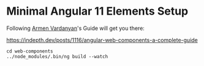 # Minimal Angular 11 Elements Setup

Following [Armen Vardanyan](https://github.com/Armenvardanyan95)'s Guide will get you there:

https://indepth.dev/posts/1116/angular-web-components-a-complete-guide

```
cd web-components
../node_modules/.bin/ng build --watch
```
